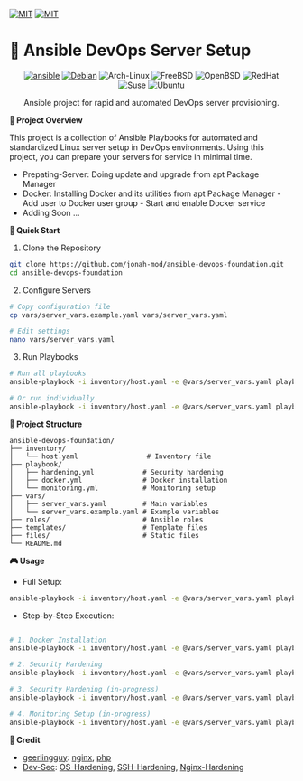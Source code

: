 <!-- # ansible-devops-foundation -->
[![MIT](https://img.shields.io/badge/Language-Fa-yellow.svg?style=flat-square)]()
[![MIT](https://img.shields.io/badge/License-MIT-yellow.svg?style=flat-square)](https://opensource.org/licenses/MIT)
# 🚀 Ansible DevOps Server Setup
<div align="center">

<!-- ![ansible](https://img.shields.io/badge/Ansible-2.9+-green.svg) -->
<!-- ![Linux](https://img.shields.io/badge/Platform-Linux-blue.svg) -->
[![ansible](https://img.shields.io/badge/ansible-EE0000?style=for-the-badge&logo=ansible&logoColor=white)](https://www.ansible.com/)
[![Debian](https://img.shields.io/badge/debian-A81D33?style=for-the-badge&logo=debian&logoColor=white)](https://www.debian.org/)
![Arch-Linux](https://img.shields.io/badge/Arch%20Linux-1793D1?style=for-the-badge&logo=arch-linux&logoColor=fff)
![FreeBSD](https://img.shields.io/badge/FreeBSD-AB2B28?style=for-the-badge&logo=freebsd&logoColor=white)
![OpenBSD](https://img.shields.io/badge/OpenBSD-F2CA30?style=for-the-badge&logo=openbsd&logoColor=black)
![RedHat](https://img.shields.io/badge/RedHat-EE0000?style=for-the-badge&logo=redhat&logoColor=white)
![Suse](https://img.shields.io/badge/Suse-0C322C?style=for-the-badge&logo=suse&logoColor=white)
[![Ubuntu](https://img.shields.io/badge/Ubuntu-E95420?style=for-the-badge&logo=ubuntu&logoColor=white)](https://ubuntu.com/)

Ansible project for rapid and automated DevOps server provisioning.
</div>

<b>🎯 Project Overview</b>

This project is a collection of Ansible Playbooks for automated and standardized Linux server setup in DevOps environments. Using this project, you can prepare your servers for service in minimal time.

- Prepating-Server: Doing update and upgrade from apt Package Manager
- Docker: Installing Docker and its utilities from apt Package Manager - Add user to Docker user group - Start and enable Docker service
- Adding Soon ...


<b>🚀 Quick Start</b> </br>

1. Clone the Repository
```bash
git clone https://github.com/jonah-mod/ansible-devops-foundation.git
cd ansible-devops-foundation
```

2. Configure Servers
```bash
# Copy configuration file
cp vars/server_vars.example.yaml vars/server_vars.yaml

# Edit settings
nano vars/server_vars.yaml
```

3. Run Playbooks
```bash
# Run all playbooks
ansible-playbook -i inventory/host.yaml -e @vars/server_vars.yaml playbook/*

# Or run individually
ansible-playbook -i inventory/host.yaml -e @vars/server_vars.yaml playbook/docker.yml
```

<b>📁 Project Structure</b>
```text
ansible-devops-foundation/
├── inventory/
│   └── host.yaml                 # Inventory file
├── playbook/
│   ├── hardening.yml            # Security hardening
│   ├── docker.yml               # Docker installation
│   └── monitoring.yml           # Monitoring setup
├── vars/
│   ├── server_vars.yaml         # Main variables
│   └── server_vars.example.yaml # Example variables
├── roles/                       # Ansible roles
├── templates/                   # Template files
├── files/                       # Static files
└── README.md
```
<b>🎮 Usage</b></br>
- Full Setup:
```bash
ansible-playbook -i inventory/host.yaml -e @vars/server_vars.yaml playbook/*
```
- Step-by-Step Execution:
```bash

# 1. Docker Installation
ansible-playbook -i inventory/host.yaml -e @vars/server_vars.yaml playbook/docker.yaml

# 2. Security Hardening
ansible-playbook -i inventory/host.yaml -e @vars/server_vars.yaml playbook/preparing.yaml

# 3. Security Hardening (in-progress)
ansible-playbook -i inventory/host.yaml -e @vars/server_vars.yaml playbook/hardening.yaml

# 4. Monitoring Setup (in-progress)
ansible-playbook -i inventory/host.yaml -e @vars/server_vars.yaml playbook/monitoring.yaml
```

<b>👥 Credit</b></br>

- [geerlingguy](https://github.com/geerlingguy): [nginx](https://github.com/geerlingguy/ansible-role-nginx), [php](https://github.com/geerlingguy/ansible-role-php)
- [Dev-Sec](https://github.com/dev-sec): [OS-Hardening](https://github.com/dev-sec/ansible-collection-hardening), [SSH-Hardening](https://github.com/dev-sec/ansible-ssh-hardening), [Nginx-Hardening](https://github.com/dev-sec/ansible-nginx-hardening)
